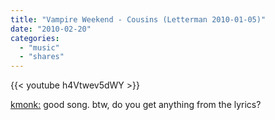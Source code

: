 ```yaml
---
title: "Vampire Weekend - Cousins (Letterman 2010-01-05)"
date: "2010-02-20"
categories:
  - "music"
  - "shares"
---
```


{{< youtube h4Vtwev5dWY >}}

[kmonk:](http://kmonk.info/post/354629733/vampire-weekend-cousins-letterman-2010-01-05) good song. btw, do you get anything from the lyrics?
